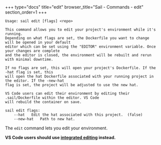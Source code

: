 +++
type="docs"
title="edit"
browser_title="Sail - Commands - edit"
section_order=1
+++

```
Usage: sail edit [flags] <repo>

This command allows you to edit your project's environment while it's running.
Depending on what flags are set, the Dockerfile you want to change will be opened in your default
editor which can be set using the "EDITOR" environment variable. Once your changes are complete
and the editor is closed, the environment will be rebuilt and rerun with minimal downtime.

If no flags are set, this will open your project's Dockerfile. If the -hat flag is set, this
will open the hat Dockerfile associated with your running project in the editor. If the -new-hat
flag is set, the project will be adjusted to use the new hat.

VS Code users can edit their environment by editing their .sail/Dockerfile within the editor. VS Code
will rebuild the container on save.

sail edit flags:
	--hat	Edit the hat associated with this project.	(false)
	--new-hat	Path to new hat.
```

The `edit` command lets you edit your environment.

**VS Code users should use [integrated editing](/docs/concepts/integrated-editing) instead.**
